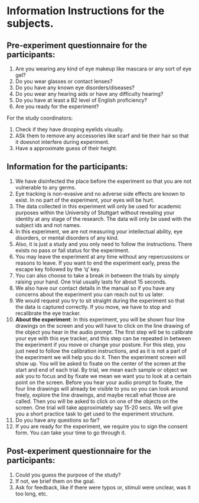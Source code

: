 
# Information Instructions for the subjects.

## Pre-experiment questionnaire for the participants:
1. Are you wearing any kind of eye makeup like mascara or any sort of eye
gel?
2. Do you wear glasses or contact lenses?
3. Do you have any known eye disorders/diseases?
4. Do you wear any hearing aids or have any difficulty hearing?
5. Do you have at least a B2 level of English proficiency?
6. Are you ready for the experiment?

For the study coordinators:
1. Check if they have drooping eyelids visually.
2. ASk them to remove any accessories like scarf and tie their hair so that it doesnot interfere during experiment.
3. Have a approximate guess of their height.

## Information for the participants:

1. We have disinfected the place before the experiment so that you are not
vulnerable to any germs.
2. Eye tracking is non-evasive and no adverse side effects are known to
exist. In no part of the experiment, your eyes will be hurt.
3. The data collected in this experiment will only be used for academic
purposes within the University of Stuttgart without revealing your
identity at any stage of the research. The data will only be used with
the subject ids and not names.
4. In this experiment, we are not measuring your intellectual ability, eye
disorders, or mental disorders of any kind.
5. Also, it is just a study and you only need to follow the instructions.
There exists no pass or fail status for the experiment.
6. You may leave the experiment at any time without any repercussions or
reasons to leave. If you want to end the experiment early, press the
escape key followed by the ‘q’ key.
7. You can also choose to take a break in between the trials by simply
raising your hand. One trial usually lasts for about 15 seconds.
8. We also have our contact details in the manual so if you have any
concerns about the experiment you can reach out to us later.
9. We would request you try to sit straight during the experiment so that
the data is captured correctly. If you move, we have to stop and
recalibrate the eye tracker.
10. **About the experiment**: In this experiment, you will be shown four line
drawings on the screen and you will have to click on the line drawing of
the object you hear in the audio prompt. The first step will be to
calibrate your eye with this eye tracker, and this step can be repeated
in between the experiment if you move or change your posture. For this
step, you just need to follow the calibration instructions, and as it is
not a part of the experiment we will help you do it. Then the experiment
screen will show up. You will be asked to fixate on the center of the
screen at the start and end of each trial. By trial, we mean each sample
or object we ask you to focus and by fixate we mean we want you to look
at a certain point on the screen. Before you hear your audio prompt to
fixate, the four line drawings will already be visible to you so you can
look around freely, explore the line drawings, and maybe recall what
those are called. Then you will be asked to click on one of the objects
on the screen. One trial will take approximately say 15-20 secs.
We will give you a short practice task to get used to the experiment
structure.
11. Do you have any questions so far?
12. If you are ready for the experiment, we require you to sign the consent
form. You can take your time to go through it.

## Post-experiment questionnaire for the participants:
1. Could you guess the purpose of the study?
2. If not, we brief them on the goal.
3. Ask for feedback, like if there were typos or, stimuli were unclear, was
it too long, etc.